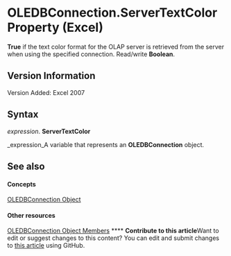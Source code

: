 
# OLEDBConnection.ServerTextColor Property (Excel)

 **True** if the text color format for the OLAP server is retrieved from the server when using the specified connection. Read/write **Boolean**.


## Version Information

Version Added: Excel 2007 


## Syntax

 _expression_. **ServerTextColor**

 _expression_A variable that represents an  **OLEDBConnection** object.


## See also


#### Concepts


 [OLEDBConnection Object](f246e544-9854-8e71-a7f7-dec57dd725e4.md)
#### Other resources


 [OLEDBConnection Object Members](2f1a2f81-ee3a-1b60-8dc3-87818e1790c1.md)
****   **Contribute to this article**Want to edit or suggest changes to this content? You can edit and submit changes to  [this article](https://github.com/jhershey00/VBA_Excel_Test/OpenXMLCon/articles/e2613e27-2d8f-8568-1018-b6910c7f7bba.md) using GitHub.

